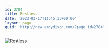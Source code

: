 ```yaml
---
id: 2784
title: Restless
date: '2023-03-17T13:45:33+00:00'
layout: page
guid: 'http://new.andydixon.com/?page_id=2784'
---
```


![Restless](https://i0.wp.com/assets.g8x2.ldn.idrivee2-23.com/posters/Restless%2001.jpg?w=1200&ssl=1 "Restless")